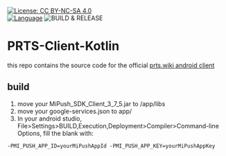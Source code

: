[![License: CC BY-NC-SA 4.0](https://licensebuttons.net/l/by-nc-sa/4.0/80x15.png)](https://creativecommons.org/licenses/by-nc-sa/4.0/)  
[![Language](https://img.shields.io/badge/language-kotlin-orange.svg)](https://kotlinlang.org/)
![BUILD & RELEASE](https://github.com/StarHeartHunt/PRTS-Client-Kotlin/workflows/BUILD%20&%20RELEASE/badge.svg)
# PRTS-Client-Kotlin
this repo contains the source code for the official [prts.wiki android client](http://ak.mooncell.wiki/w/PRTS:Appclient)
## build
1. move your MiPush_SDK_Client_3_7_5.jar to /app/libs
2. move your google-services.json to app/
3. In your android studio, File>Settings>BUILD,Execution,Deployment>Compiler>Command-line Options, fill the blank with:
<pre><code>-PMI_PUSH_APP_ID=yourMiPushAppId -PMI_PUSH_APP_KEY=yourMiPushAppKey</pre></code>
